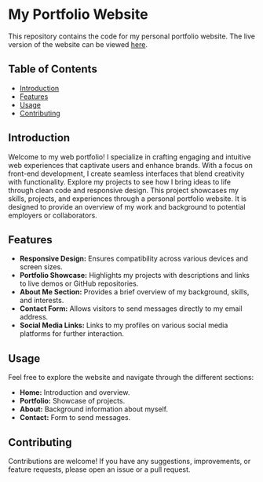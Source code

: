 # My Portfolio Website

This repository contains the code for my personal portfolio website. The live version of the website can be viewed [here](https://github.com/Hemant230101120220).

## Table of Contents

- [Introduction](#introduction)
- [Features](#features)
- [Usage](#usage)
- [Contributing](#contributing)

## Introduction

Welcome to my web portfolio! I specialize in crafting engaging and intuitive web experiences that captivate users and enhance brands. With a focus on front-end development, I create seamless interfaces that blend creativity with functionality. Explore my projects to see how I bring ideas to life through clean code and responsive design. This project showcases my skills, projects, and experiences through a personal portfolio website. It is designed to provide an overview of my work and background to potential employers or collaborators.

## Features

- **Responsive Design:** Ensures compatibility across various devices and screen sizes.
- **Portfolio Showcase:** Highlights my projects with descriptions and links to live demos or GitHub repositories.
- **About Me Section:** Provides a brief overview of my background, skills, and interests.
- **Contact Form:** Allows visitors to send messages directly to my email address.
- **Social Media Links:** Links to my profiles on various social media platforms for further interaction.

## Usage

Feel free to explore the website and navigate through the different sections:

- **Home:** Introduction and overview.
- **Portfolio:** Showcase of projects.
- **About:** Background information about myself.
- **Contact:** Form to send messages.

## Contributing

Contributions are welcome! If you have any suggestions, improvements, or feature requests, please open an issue or a pull request.

